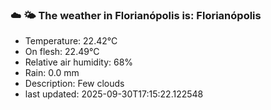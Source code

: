 ### ☁️ 🌤️  The weather in Florianópolis is: Florianópolis

- Temperature: 22.42°C
- On flesh: 22.49°C
- Relative air humidity: 68%
- Rain: 0.0 mm
- Description: Few clouds
- last updated: 2025-09-30T17:15:22.122548
